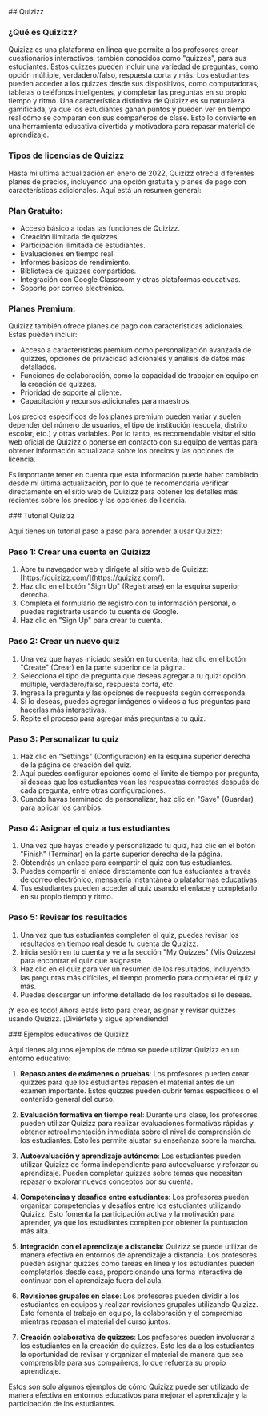 ## Quizizz

### ¿Qué es Quizizz?

Quizizz es una plataforma en línea que permite a los profesores crear cuestionarios interactivos, también conocidos como "quizzes", para sus estudiantes. Estos quizzes pueden incluir una variedad de preguntas, como opción múltiple, verdadero/falso, respuesta corta y más. Los estudiantes pueden acceder a los quizzes desde sus dispositivos, como computadoras, tabletas o teléfonos inteligentes, y completar las preguntas en su propio tiempo y ritmo. Una característica distintiva de Quizizz es su naturaleza gamificada, ya que los estudiantes ganan puntos y pueden ver en tiempo real cómo se comparan con sus compañeros de clase. Esto lo convierte en una herramienta educativa divertida y motivadora para repasar material de aprendizaje.

### Tipos de licencias de Quizizz

Hasta mi última actualización en enero de 2022, Quizizz ofrecía diferentes planes de precios, incluyendo una opción gratuita y planes de pago con características adicionales. Aquí está un resumen general:

### Plan Gratuito:

- Acceso básico a todas las funciones de Quizizz.
- Creación ilimitada de quizzes.
- Participación ilimitada de estudiantes.
- Evaluaciones en tiempo real.
- Informes básicos de rendimiento.
- Biblioteca de quizzes compartidos.
- Integración con Google Classroom y otras plataformas educativas.
- Soporte por correo electrónico.

### Planes Premium:

Quizizz también ofrece planes de pago con características adicionales. Estas pueden incluir:

- Acceso a características premium como personalización avanzada de quizzes, opciones de privacidad adicionales y análisis de datos más detallados.
- Funciones de colaboración, como la capacidad de trabajar en equipo en la creación de quizzes.
- Prioridad de soporte al cliente.
- Capacitación y recursos adicionales para maestros.

Los precios específicos de los planes premium pueden variar y suelen depender del número de usuarios, el tipo de institución (escuela, distrito escolar, etc.) y otras variables. Por lo tanto, es recomendable visitar el sitio web oficial de Quizizz o ponerse en contacto con su equipo de ventas para obtener información actualizada sobre los precios y las opciones de licencia.

Es importante tener en cuenta que esta información puede haber cambiado desde mi última actualización, por lo que te recomendaría verificar directamente en el sitio web de Quizizz para obtener los detalles más recientes sobre los precios y las opciones de licencia.

### Tutorial Quizizz

Aquí tienes un tutorial paso a paso para aprender a usar Quizizz:

### Paso 1: Crear una cuenta en Quizizz

1. Abre tu navegador web y dirígete al sitio web de Quizizz: [https://quizizz.com/](https://quizizz.com/).
2. Haz clic en el botón "Sign Up" (Registrarse) en la esquina superior derecha.
3. Completa el formulario de registro con tu información personal, o puedes registrarte usando tu cuenta de Google.
4. Haz clic en "Sign Up" para crear tu cuenta.

### Paso 2: Crear un nuevo quiz

1. Una vez que hayas iniciado sesión en tu cuenta, haz clic en el botón "Create" (Crear) en la parte superior de la página.
2. Selecciona el tipo de pregunta que deseas agregar a tu quiz: opción múltiple, verdadero/falso, respuesta corta, etc.
3. Ingresa la pregunta y las opciones de respuesta según corresponda.
4. Si lo deseas, puedes agregar imágenes o videos a tus preguntas para hacerlas más interactivas.
5. Repite el proceso para agregar más preguntas a tu quiz.

### Paso 3: Personalizar tu quiz

1. Haz clic en "Settings" (Configuración) en la esquina superior derecha de la página de creación del quiz.
2. Aquí puedes configurar opciones como el límite de tiempo por pregunta, si deseas que los estudiantes vean las respuestas correctas después de cada pregunta, entre otras configuraciones.
3. Cuando hayas terminado de personalizar, haz clic en "Save" (Guardar) para aplicar los cambios.

### Paso 4: Asignar el quiz a tus estudiantes

1. Una vez que hayas creado y personalizado tu quiz, haz clic en el botón "Finish" (Terminar) en la parte superior derecha de la página.
2. Obtendrás un enlace para compartir el quiz con tus estudiantes.
3. Puedes compartir el enlace directamente con tus estudiantes a través de correo electrónico, mensajería instantánea o plataformas educativas.
4. Tus estudiantes pueden acceder al quiz usando el enlace y completarlo en su propio tiempo y ritmo.

### Paso 5: Revisar los resultados

1. Una vez que tus estudiantes completen el quiz, puedes revisar los resultados en tiempo real desde tu cuenta de Quizizz.
2. Inicia sesión en tu cuenta y ve a la sección "My Quizzes" (Mis Quizzes) para encontrar el quiz que asignaste.
3. Haz clic en el quiz para ver un resumen de los resultados, incluyendo las preguntas más difíciles, el tiempo promedio para completar el quiz y más.
4. Puedes descargar un informe detallado de los resultados si lo deseas.

¡Y eso es todo! Ahora estás listo para crear, asignar y revisar quizzes usando Quizizz. ¡Diviértete y sigue aprendiendo!

### Ejemplos educativos de Quizizz

Aquí tienes algunos ejemplos de cómo se puede utilizar Quizizz en un entorno educativo:

1. **Repaso antes de exámenes o pruebas**: Los profesores pueden crear quizzes para que los estudiantes repasen el material antes de un examen importante. Estos quizzes pueden cubrir temas específicos o el contenido general del curso.

2. **Evaluación formativa en tiempo real**: Durante una clase, los profesores pueden utilizar Quizizz para realizar evaluaciones formativas rápidas y obtener retroalimentación inmediata sobre el nivel de comprensión de los estudiantes. Esto les permite ajustar su enseñanza sobre la marcha.

3. **Autoevaluación y aprendizaje autónomo**: Los estudiantes pueden utilizar Quizizz de forma independiente para autoevaluarse y reforzar su aprendizaje. Pueden completar quizzes sobre temas que necesitan repasar o explorar nuevos conceptos por su cuenta.

4. **Competencias y desafíos entre estudiantes**: Los profesores pueden organizar competencias y desafíos entre los estudiantes utilizando Quizizz. Esto fomenta la participación activa y la motivación para aprender, ya que los estudiantes compiten por obtener la puntuación más alta.

5. **Integración con el aprendizaje a distancia**: Quizizz se puede utilizar de manera efectiva en entornos de aprendizaje a distancia. Los profesores pueden asignar quizzes como tareas en línea y los estudiantes pueden completarlos desde casa, proporcionando una forma interactiva de continuar con el aprendizaje fuera del aula.

6. **Revisiones grupales en clase**: Los profesores pueden dividir a los estudiantes en equipos y realizar revisiones grupales utilizando Quizizz. Esto fomenta el trabajo en equipo, la colaboración y el compromiso mientras repasan el material del curso juntos.

7. **Creación colaborativa de quizzes**: Los profesores pueden involucrar a los estudiantes en la creación de quizzes. Esto les da a los estudiantes la oportunidad de revisar y organizar el material de manera que sea comprensible para sus compañeros, lo que refuerza su propio aprendizaje.

Estos son solo algunos ejemplos de cómo Quizizz puede ser utilizado de manera efectiva en entornos educativos para mejorar el aprendizaje y la participación de los estudiantes.

